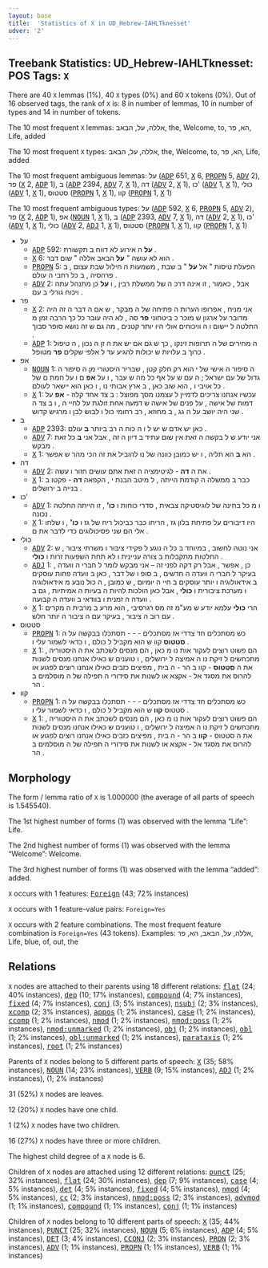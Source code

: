 ```yaml
---
layout: base
title:  'Statistics of X in UD_Hebrew-IAHLTknesset'
udver: '2'
---
```


## Treebank Statistics: UD_Hebrew-IAHLTknesset: POS Tags: `X`

There are 40 `X` lemmas (1%), 40 `X` types (0%) and 60 `X` tokens (0%).
Out of 16 observed tags, the rank of `X` is: 8 in number of lemmas, 10 in number of types and 14 in number of tokens.

The 10 most frequent `X` lemmas: אללה, על, הבאב, the, Welcome, to, הא, פר, Life, added

The 10 most frequent `X` types:  אללה, על, הבאב, the, Welcome, to, הא, פר, Life, added

The 10 most frequent ambiguous lemmas: על (<tt><a href="he_iahltknesset-pos-ADP.html">ADP</a></tt> 651, <tt><a href="he_iahltknesset-pos-X.html">X</a></tt> 6, <tt><a href="he_iahltknesset-pos-PROPN.html">PROPN</a></tt> 5, <tt><a href="he_iahltknesset-pos-ADV.html">ADV</a></tt> 2), פר (<tt><a href="he_iahltknesset-pos-X.html">X</a></tt> 2, <tt><a href="he_iahltknesset-pos-ADP.html">ADP</a></tt> 1), ב (<tt><a href="he_iahltknesset-pos-ADP.html">ADP</a></tt> 2394, <tt><a href="he_iahltknesset-pos-ADV.html">ADV</a></tt> 7, <tt><a href="he_iahltknesset-pos-X.html">X</a></tt> 1), דה (<tt><a href="he_iahltknesset-pos-ADV.html">ADV</a></tt> 2, <tt><a href="he_iahltknesset-pos-X.html">X</a></tt> 1), כו' (<tt><a href="he_iahltknesset-pos-ADV.html">ADV</a></tt> 1, <tt><a href="he_iahltknesset-pos-X.html">X</a></tt> 1), כולי (<tt><a href="he_iahltknesset-pos-ADV.html">ADV</a></tt> 1, <tt><a href="he_iahltknesset-pos-X.html">X</a></tt> 1), סטטוס (<tt><a href="he_iahltknesset-pos-PROPN.html">PROPN</a></tt> 1, <tt><a href="he_iahltknesset-pos-X.html">X</a></tt> 1), קוו (<tt><a href="he_iahltknesset-pos-PROPN.html">PROPN</a></tt> 1, <tt><a href="he_iahltknesset-pos-X.html">X</a></tt> 1)

The 10 most frequent ambiguous types:  על (<tt><a href="he_iahltknesset-pos-ADP.html">ADP</a></tt> 592, <tt><a href="he_iahltknesset-pos-X.html">X</a></tt> 6, <tt><a href="he_iahltknesset-pos-PROPN.html">PROPN</a></tt> 5, <tt><a href="he_iahltknesset-pos-ADV.html">ADV</a></tt> 2), פר (<tt><a href="he_iahltknesset-pos-X.html">X</a></tt> 2, <tt><a href="he_iahltknesset-pos-ADP.html">ADP</a></tt> 1), אפ (<tt><a href="he_iahltknesset-pos-NOUN.html">NOUN</a></tt> 1, <tt><a href="he_iahltknesset-pos-X.html">X</a></tt> 1), ב (<tt><a href="he_iahltknesset-pos-ADP.html">ADP</a></tt> 2393, <tt><a href="he_iahltknesset-pos-ADV.html">ADV</a></tt> 7, <tt><a href="he_iahltknesset-pos-X.html">X</a></tt> 1), דה (<tt><a href="he_iahltknesset-pos-ADV.html">ADV</a></tt> 2, <tt><a href="he_iahltknesset-pos-X.html">X</a></tt> 1), כו' (<tt><a href="he_iahltknesset-pos-ADV.html">ADV</a></tt> 1, <tt><a href="he_iahltknesset-pos-X.html">X</a></tt> 1), כולי (<tt><a href="he_iahltknesset-pos-ADV.html">ADV</a></tt> 2, <tt><a href="he_iahltknesset-pos-ADJ.html">ADJ</a></tt> 1, <tt><a href="he_iahltknesset-pos-X.html">X</a></tt> 1), סטטוס (<tt><a href="he_iahltknesset-pos-PROPN.html">PROPN</a></tt> 1, <tt><a href="he_iahltknesset-pos-X.html">X</a></tt> 1), קוו (<tt><a href="he_iahltknesset-pos-PROPN.html">PROPN</a></tt> 1, <tt><a href="he_iahltknesset-pos-X.html">X</a></tt> 1)


* על
  * <tt><a href="he_iahltknesset-pos-ADP.html">ADP</a></tt> 592: <b>על</b> ה אירוע לא דווח ב תקשורת .
  * <tt><a href="he_iahltknesset-pos-X.html">X</a></tt> 6: הוא לא עושה " <b>על</b> הבאב אללה " שום דבר .
  * <tt><a href="he_iahltknesset-pos-PROPN.html">PROPN</a></tt> 5: הפעלת טיסות " אל <b>על</b> " ב שבת , משמעות ה חילול שבת עצום , ב פרהסיה , ב כל רחבי ה עולם .
  * <tt><a href="he_iahltknesset-pos-ADV.html">ADV</a></tt> 2: אבל , כאמור , זו אינה דרכ ה של ממשלת רבין , ו <b>על</b> כן מתנהל עתה ויכוח גורלי ב עם .
* פר
  * <tt><a href="he_iahltknesset-pos-X.html">X</a></tt> 2: אני מניח , אפרופו הערות ה פתיחה של ה מבקר , ש אם ה דבר ה זה היה מדובר על ארגון ש מוכר כ ביטחוני <b>פר</b> סה , לא היה עובר כל כך הרבה זמן מ החלטה ל יישום ו ה וויכוחים אולי היו יותר קטנים , מה גם ש זה נושא סופר סבוך .
  * <tt><a href="he_iahltknesset-pos-ADP.html">ADP</a></tt> 1: ה מחירים של ה תרופות זינקו , כך ש גם אם יש את ה זן ה נכון , ה טיפול כרוך ב עלויות ש יכולות להגיע עד ל אלפי שקלים <b>פר</b> מטופל .
* אפ
  * <tt><a href="he_iahltknesset-pos-NOUN.html">NOUN</a></tt> 1: ה סיפור ה אישי של י הוא רק חלק קטן , שבריר היסטורי מן ה סיפור ה גדול של עם ישראל ; ה עם ש על אף כל מה ש עבר , ו על <b>אפ</b> ם ו על חמת ם של כל אויבי ו , הוא שוב כאן , ב ארץ אבותי נו , ו כאן הוא יישאר לעולם .
  * <tt><a href="he_iahltknesset-pos-X.html">X</a></tt> 1: עכשיו אנחנו צריכים לדמיין ל עצמנו מסך מפוצל : ב צד אחד קלוז - <b>אפ</b> על דמות של אישה , על פנים של אישה ש דמעה אחת זולגת על לחיי ה , ו ב צד ה שני היה יושב על ה גג , ב מחוזא , רב רחומי כול ו לבוש לבן ו מרגיש קדוש .
* ב
  * <tt><a href="he_iahltknesset-pos-ADP.html">ADP</a></tt> 2393: כאן יש אדם ש יש ל ו ה כוח ה רב ביותר <b>ב</b> עולם .
  * <tt><a href="he_iahltknesset-pos-ADV.html">ADV</a></tt> 7: אני יודע ש ל בקשה ה זאת אין שום עתיד ב דיון ה זה , אבל אני <b>ב</b> כל זאת מבקש .
  * <tt><a href="he_iahltknesset-pos-X.html">X</a></tt> 1: הא <b>ב</b> הא תליה , ו יש כמובן כוונה של נו להוביל את זה הכי מהר ש אפשר .
* דה
  * <tt><a href="he_iahltknesset-pos-ADV.html">ADV</a></tt> 2: את ה <b>דה</b> - לגיטימציה ה זאת אתם עושים חזור ו עשה .
  * <tt><a href="he_iahltknesset-pos-X.html">X</a></tt> 1: כבר ב ממשלה ה קודמת הייתה , ל מיטב הבנת י , הקפאה <b>דה</b> - פקטו ב בנייה ב ירושלים .
* כו'
  * <tt><a href="he_iahltknesset-pos-ADV.html">ADV</a></tt> 1: ו מ כל בחינה של לוגיסטיקה צבאית , סדרי כוחות ו <b>כו'</b> , זו הייתה החלטה נכונה .
  * <tt><a href="he_iahltknesset-pos-X.html">X</a></tt> 1: היו דיבורים על פתיחת בלון גז , הריחו כבר כביכול ריח של גז ו <b>כו'</b> , ו שלחו אלי הם שני פסיכולוגים כדי לדבר את ם .
* כולי
  * <tt><a href="he_iahltknesset-pos-ADV.html">ADV</a></tt> 2: אני נוטה לחשוב , במיוחד ב כל ה נוגע ל פקידי ציבור ו משרתי ציבור , ש החלטות מתקבלות ב צורה עניינית ו לא תחת השפעות זרות ו <b>כולי</b> .
  * <tt><a href="he_iahltknesset-pos-ADJ.html">ADJ</a></tt> 1: כן , אפשר , אבל רק דקה לפני זה – אני מבקש לומר ל חברי ה וועדה , בעיקר ל חברי ה וועדה ה חדשים , ב סופ ו של דבר , כאן ב וועדה פחות עוסקים ב אידאולוגיה ו יותר עוסקים ב חיי ה יומיום , ש כמובן , ה כול נובע מ אידאולוגיה ו מערכת ציבורית ו <b>כולי</b> , אבל כאן הולכות להיות ה בעיות ה אמיתיות , גם ב וועדה ה זמנית ו בוודאי ב וועדה ה קבועה .
  * <tt><a href="he_iahltknesset-pos-X.html">X</a></tt> 1: הרי <b>כולי</b> עלמא יודע ש מע"מ זה מס רגרסיבי , הוא מרע ב מרבית ה מקרים עם רוב ה ציבור , בעיקר עם ה ציבור ה יותר חלש .
* סטטוס
  * <tt><a href="he_iahltknesset-pos-PROPN.html">PROPN</a></tt> 1: כש מסתכלים חד צדדי אז מסתכלים - - - תסתכלו בבקשה על ה <b>סטטוס</b> קוו ש הוא מקביל ל כולם , ו כדאי לשמור עלי ו .
  * <tt><a href="he_iahltknesset-pos-X.html">X</a></tt> 1: הם פשוט רוצים לעקור אות נו מ כאן , הם מנסים לשכתב את ה היסטוריה , מתכחשים ל זיקת נו ה אמיצה ל ירושלים , ו טוענים ש כאילו אנחנו מנסים לשנות את ה <b>סטטוס</b> - קוו ב הר - ה בית , מפיצים כזבים כאילו אנחנו רוצים לפגוע או להרוס את מסגד אל - אקצא או לשנות את סידורי ה תפילה של ה מוסלמים ב הר .
* קוו
  * <tt><a href="he_iahltknesset-pos-PROPN.html">PROPN</a></tt> 1: כש מסתכלים חד צדדי אז מסתכלים - - - תסתכלו בבקשה על ה סטטוס <b>קוו</b> ש הוא מקביל ל כולם , ו כדאי לשמור עלי ו .
  * <tt><a href="he_iahltknesset-pos-X.html">X</a></tt> 1: הם פשוט רוצים לעקור אות נו מ כאן , הם מנסים לשכתב את ה היסטוריה , מתכחשים ל זיקת נו ה אמיצה ל ירושלים , ו טוענים ש כאילו אנחנו מנסים לשנות את ה סטטוס - <b>קוו</b> ב הר - ה בית , מפיצים כזבים כאילו אנחנו רוצים לפגוע או להרוס את מסגד אל - אקצא או לשנות את סידורי ה תפילה של ה מוסלמים ב הר .

## Morphology

The form / lemma ratio of `X` is 1.000000 (the average of all parts of speech is 1.545540).

The 1st highest number of forms (1) was observed with the lemma “Life”: Life.

The 2nd highest number of forms (1) was observed with the lemma “Welcome”: Welcome.

The 3rd highest number of forms (1) was observed with the lemma “added”: added.

`X` occurs with 1 features: <tt><a href="he_iahltknesset-feat-Foreign.html">Foreign</a></tt> (43; 72% instances)

`X` occurs with 1 feature-value pairs: `Foreign=Yes`

`X` occurs with 2 feature combinations.
The most frequent feature combination is `Foreign=Yes` (43 tokens).
Examples: אללה, על, הבאב, הא, פר, Life, blue, of, out, the


## Relations

`X` nodes are attached to their parents using 18 different relations: <tt><a href="he_iahltknesset-dep-flat.html">flat</a></tt> (24; 40% instances), <tt><a href="he_iahltknesset-dep-dep.html">dep</a></tt> (10; 17% instances), <tt><a href="he_iahltknesset-dep-compound.html">compound</a></tt> (4; 7% instances), <tt><a href="he_iahltknesset-dep-fixed.html">fixed</a></tt> (4; 7% instances), <tt><a href="he_iahltknesset-dep-conj.html">conj</a></tt> (3; 5% instances), <tt><a href="he_iahltknesset-dep-nsubj.html">nsubj</a></tt> (2; 3% instances), <tt><a href="he_iahltknesset-dep-xcomp.html">xcomp</a></tt> (2; 3% instances), <tt><a href="he_iahltknesset-dep-appos.html">appos</a></tt> (1; 2% instances), <tt><a href="he_iahltknesset-dep-case.html">case</a></tt> (1; 2% instances), <tt><a href="he_iahltknesset-dep-ccomp.html">ccomp</a></tt> (1; 2% instances), <tt><a href="he_iahltknesset-dep-nmod.html">nmod</a></tt> (1; 2% instances), <tt><a href="he_iahltknesset-dep-nmod-poss.html">nmod:poss</a></tt> (1; 2% instances), <tt><a href="he_iahltknesset-dep-nmod-unmarked.html">nmod:unmarked</a></tt> (1; 2% instances), <tt><a href="he_iahltknesset-dep-obj.html">obj</a></tt> (1; 2% instances), <tt><a href="he_iahltknesset-dep-obl.html">obl</a></tt> (1; 2% instances), <tt><a href="he_iahltknesset-dep-obl-unmarked.html">obl:unmarked</a></tt> (1; 2% instances), <tt><a href="he_iahltknesset-dep-parataxis.html">parataxis</a></tt> (1; 2% instances), <tt><a href="he_iahltknesset-dep-root.html">root</a></tt> (1; 2% instances)

Parents of `X` nodes belong to 5 different parts of speech: <tt><a href="he_iahltknesset-pos-X.html">X</a></tt> (35; 58% instances), <tt><a href="he_iahltknesset-pos-NOUN.html">NOUN</a></tt> (14; 23% instances), <tt><a href="he_iahltknesset-pos-VERB.html">VERB</a></tt> (9; 15% instances), <tt><a href="he_iahltknesset-pos-ADJ.html">ADJ</a></tt> (1; 2% instances),  (1; 2% instances)

31 (52%) `X` nodes are leaves.

12 (20%) `X` nodes have one child.

1 (2%) `X` nodes have two children.

16 (27%) `X` nodes have three or more children.

The highest child degree of a `X` node is 6.

Children of `X` nodes are attached using 12 different relations: <tt><a href="he_iahltknesset-dep-punct.html">punct</a></tt> (25; 32% instances), <tt><a href="he_iahltknesset-dep-flat.html">flat</a></tt> (24; 30% instances), <tt><a href="he_iahltknesset-dep-dep.html">dep</a></tt> (7; 9% instances), <tt><a href="he_iahltknesset-dep-case.html">case</a></tt> (4; 5% instances), <tt><a href="he_iahltknesset-dep-det.html">det</a></tt> (4; 5% instances), <tt><a href="he_iahltknesset-dep-fixed.html">fixed</a></tt> (4; 5% instances), <tt><a href="he_iahltknesset-dep-nmod.html">nmod</a></tt> (4; 5% instances), <tt><a href="he_iahltknesset-dep-cc.html">cc</a></tt> (2; 3% instances), <tt><a href="he_iahltknesset-dep-nmod-poss.html">nmod:poss</a></tt> (2; 3% instances), <tt><a href="he_iahltknesset-dep-advmod.html">advmod</a></tt> (1; 1% instances), <tt><a href="he_iahltknesset-dep-compound.html">compound</a></tt> (1; 1% instances), <tt><a href="he_iahltknesset-dep-conj.html">conj</a></tt> (1; 1% instances)

Children of `X` nodes belong to 10 different parts of speech: <tt><a href="he_iahltknesset-pos-X.html">X</a></tt> (35; 44% instances), <tt><a href="he_iahltknesset-pos-PUNCT.html">PUNCT</a></tt> (25; 32% instances), <tt><a href="he_iahltknesset-pos-NOUN.html">NOUN</a></tt> (5; 6% instances), <tt><a href="he_iahltknesset-pos-ADP.html">ADP</a></tt> (4; 5% instances), <tt><a href="he_iahltknesset-pos-DET.html">DET</a></tt> (3; 4% instances), <tt><a href="he_iahltknesset-pos-CCONJ.html">CCONJ</a></tt> (2; 3% instances), <tt><a href="he_iahltknesset-pos-PRON.html">PRON</a></tt> (2; 3% instances), <tt><a href="he_iahltknesset-pos-ADV.html">ADV</a></tt> (1; 1% instances), <tt><a href="he_iahltknesset-pos-PROPN.html">PROPN</a></tt> (1; 1% instances), <tt><a href="he_iahltknesset-pos-VERB.html">VERB</a></tt> (1; 1% instances)

